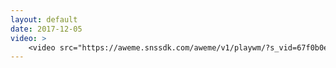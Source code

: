 ```yaml
---
layout: default
date: 2017-12-05
video: >
    <video src="https://aweme.snssdk.com/aweme/v1/playwm/?s_vid=67f0b0e78f59711042fb4d8e8728370f337d010ba9617f48f29dc9670d75f538b3b3d3640a4a723d2ecac8e9c2311e1768ee674287af9c43b66d7f2c9f15b608&amp;line=0" poster="https://p1.pstatp.com/large/4b8800067df5cadd9bcb.jpg" type="video/mp4" preload="auto" controls="controls" style="width: 100%;"></video>
---
```

